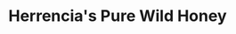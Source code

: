 ---
title: "Herrencia's Pure Wild Honey"
url: /las-pinas/herrencias-pure-wild-honey/
shop: apiary
---
